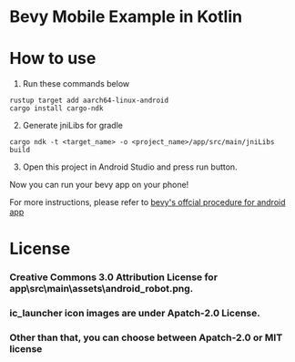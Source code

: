# Bevy Mobile Example in Kotlin

# How to use

1. Run these commands below
```
rustup target add aarch64-linux-android
cargo install cargo-ndk
```

2. Generate jniLibs for gradle
```
cargo ndk -t <target_name> -o <project_name>/app/src/main/jniLibs build
```

3. Open this project in Android Studio and press run button.

Now you can run your bevy app on your phone!

For more instructions, please refer to [bevy's offcial procedure for android app](https://github.com/bevyengine/bevy/blob/latest/examples/README.md#setup)

# License
### Creative Commons 3.0 Attribution License for app\src\main\assets\android_robot.png.
### ic_launcher icon images are under Apatch-2.0 License.
### Other than that, you can choose between Apatch-2.0 or MIT license
